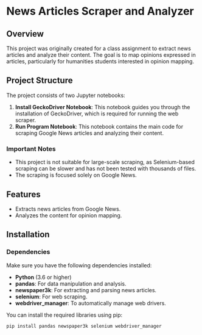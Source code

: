# News Articles Scraper and Analyzer

## Overview

This project was originally created for a class assignment to extract news articles and analyze their content. The goal is to map opinions expressed in articles, particularly for humanities students interested in opinion mapping.

## Project Structure

The project consists of two Jupyter notebooks:

1. **Install GeckoDriver Notebook**: This notebook guides you through the installation of GeckoDriver, which is required for running the web scraper.
2. **Run Program Notebook**: This notebook contains the main code for scraping Google News articles and analyzing their content.

### Important Notes

- This project is not suitable for large-scale scraping, as Selenium-based scraping can be slower and has not been tested with thousands of files.
- The scraping is focused solely on Google News.

## Features

- Extracts news articles from Google News.
- Analyzes the content for opinion mapping.

## Installation

### Dependencies

Make sure you have the following dependencies installed:

- **Python** (3.6 or higher)
- **pandas**: For data manipulation and analysis.
- **newspaper3k**: For extracting and parsing news articles.
- **selenium**: For web scraping.
- **webdriver_manager**: To automatically manage web drivers.

You can install the required libraries using pip:

```bash
pip install pandas newspaper3k selenium webdriver_manager
